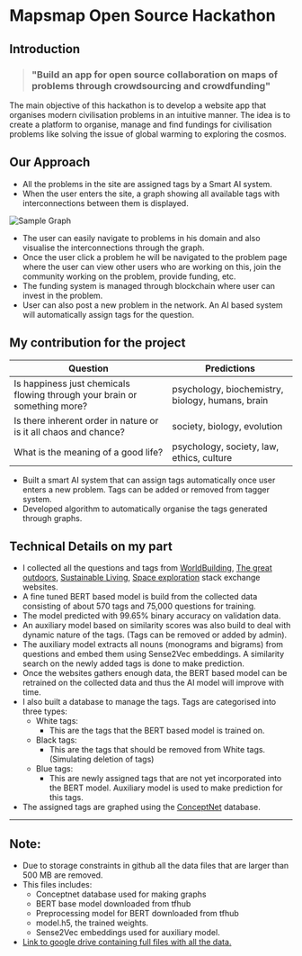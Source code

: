 # Mapsmap Open Source Hackathon

## Introduction

> ### "Build an app for open source collaboration on maps of problems through crowdsourcing and crowdfunding"

The main objective of this hackathon is to develop a website app that organises modern civilisation problems in an intuitive manner. The idea is to create a platform to organise, manage and find fundings for civilisation problems like solving the issue of global warming to exploring the cosmos.


## Our Approach


 * All the problems in the site are assigned tags by a Smart AI system. 
 * When the user enters the site, a graph showing all available tags with interconnections between them is displayed.
 

 ![Sample Graph](https://user-images.githubusercontent.com/76562393/165536063-59029937-d666-428f-b282-9f071dca72ff.png)



 * The user can easily navigate to problems in his domain and also visualise the interconnections through the graph.
 * Once the user click a problem he will be navigated to the problem page where the user can view other users who are working on this, join the community working on the problem, provide funding, etc.
 * The funding system is managed through blockchain where user can invest in the problem.
 * User can also post a new problem in the network. An AI based system will automatically assign tags for the question.


 ## My contribution for the project

| Question     | Predictions|
| ----------- | ----------- |
|Is happiness just chemicals flowing through your brain or something more?     | psychology, biochemistry, biology, humans, brain      |
| Is there inherent order in nature or is it all chaos and chance?  | society, biology, evolution       |
| What is the meaning of a good life? |psychology, society, law, ethics, culture|



 

 * Built a smart AI system that can assign tags automatically once user enters a new problem. Tags can be added or removed from tagger system.
 * Developed algorithm to automatically organise the tags generated through graphs.
 ## Technical Details on my part
 * I collected all the questions and tags from [WorldBuilding](https://worldbuilding.stackexchange.com/), [The great outdoors](https://outdoors.stackexchange.com/), [Sustainable Living](https://sustainability.stackexchange.com/), [Space exploration](https://space.stackexchange.com/) stack exchange websites.
 * A fine tuned BERT based model is build from the collected data consisting of about 570 tags and 75,000 questions for training.
 * The model predicted with 99.65% binary accuracy on validation data.
 * An auxiliary model based on similarity scores was also build to deal with dynamic nature of the tags. (Tags can be removed or added by admin). 
 * The auxiliary model extracts all nouns (monograms and bigrams) from questions and embed them using Sense2Vec embeddings. A similarity search on the newly added tags is done to make prediction.
 * Once the websites gathers enough data, the BERT based model can be retrained on the collected data and thus the AI model will improve with time.
 * I also built a database to manage the tags. Tags are categorised into three types:
	 * White tags: 
		 * This are the tags that the BERT based model is trained on.
	 * Black tags: 
		 * This are the tags that should be removed from White tags. (Simulating deletion of tags)
	 * Blue tags: 
		 * This are newly assigned tags that are not yet incorporated into the BERT model. Auxiliary model is used to make prediction for this tags.
 * The assigned tags are graphed using the [ConceptNet](https://conceptnet.io/) database. 
---
 ## Note:
* Due to storage constraints in github all the data files that are larger than 500 MB are removed.
* This files includes:
	* Conceptnet database used for making graphs
	* BERT base model downloaded from tfhub
	* Preprocessing model for BERT downloaded from tfhub
	* model.h5, the trained weights.
	* Sense2Vec embeddings used for auxiliary model.
* [Link to google drive containing full files with all the data.](https://drive.google.com/drive/folders/1ADNcsjubNEMmTAziCumB7cuat1MobSXz?usp=sharing)
